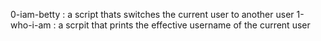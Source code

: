 0-iam-betty
: a script thats switches the current user to another user
1-who-i-am
: a scrpit that prints the effective username of the current user 
